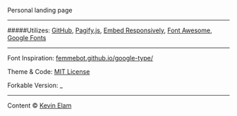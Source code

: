 Personal landing page

***
#####Utilizes:
[GitHub](https://github.com), [Pagify.js](https://github.com/cmPolis/Pagify), [Embed Responsively](https://github.com/jeffehobbs/embedresponsively), [Font Awesome](https://fortawesome.github.io/Font-Awesome/), [Google Fonts](https://www.google.com/fonts/)

***
Font Inspiration: [femmebot.github.io/google-type/](https://femmebot.github.io/google-type/)

Theme & Code: [MIT License](http://www.opensource.org/licenses/mit-license.php)

Forkable Version: _

***
Content &copy; [Kevin Elam](http://kevinelam.com)




